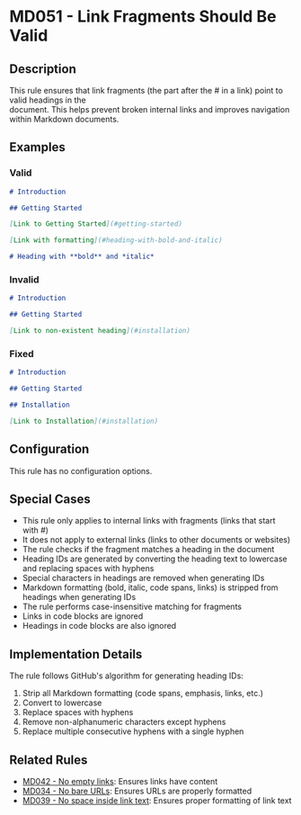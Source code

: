# MD051 - Link Fragments Should Be Valid

## Description

This rule ensures that link fragments (the part after the # in a link) point to valid headings in the  
document. This helps prevent broken internal links and improves navigation within Markdown documents.

<!-- rumdl-disable MD051 -->
## Examples

### Valid

```markdown
# Introduction

## Getting Started

[Link to Getting Started](#getting-started)

[Link with formatting](#heading-with-bold-and-italic)

# Heading with **bold** and *italic*
```

### Invalid

```markdown
# Introduction

## Getting Started

[Link to non-existent heading](#installation)
```

### Fixed

```markdown
# Introduction

## Getting Started

## Installation

[Link to Installation](#installation)
```
<!-- rumdl-enable MD051 -->

## Configuration

This rule has no configuration options.

## Special Cases

- This rule only applies to internal links with fragments (links that start with #)
- It does not apply to external links (links to other documents or websites)
- The rule checks if the fragment matches a heading in the document
- Heading IDs are generated by converting the heading text to lowercase and replacing spaces with hyphens
- Special characters in headings are removed when generating IDs
- Markdown formatting (bold, italic, code spans, links) is stripped from headings when generating IDs
- The rule performs case-insensitive matching for fragments
- Links in code blocks are ignored
- Headings in code blocks are also ignored

## Implementation Details

The rule follows GitHub's algorithm for generating heading IDs:
1. Strip all Markdown formatting (code spans, emphasis, links, etc.)
2. Convert to lowercase
3. Replace spaces with hyphens
4. Remove non-alphanumeric characters except hyphens
5. Replace multiple consecutive hyphens with a single hyphen

## Related Rules

- [MD042 - No empty links](md042.md): Ensures links have content
- [MD034 - No bare URLs](md034.md): Ensures URLs are properly formatted
- [MD039 - No space inside link text](md039.md): Ensures proper formatting of link text
